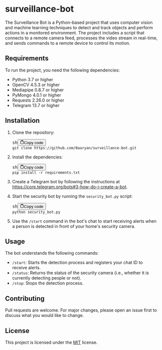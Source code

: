 # surveillance-bot

<div class="markdown prose w-full break-words dark:prose-invert light"><p>The Surveillance Bot is a Python-based project that uses computer vision and machine learning techniques to detect and track objects and perform actions in a monitored environment. The project includes a script that connects to a remote camera feed, processes the video stream in real-time, and sends commands to a remote device to control its motion.</p><h2>Requirements</h2><p>To run the project, you need the following dependencies:</p><ul><li>Python 3.7 or higher</li><li>OpenCV 4.5.3 or higher</li><li>Mediapipe 0.8.7 or higher</li><li>PyMongo 4.0.1 or higher</li><li>Requests 2.26.0 or higher</li><li>Telegram 13.7 or higher</li></ul><h2>Installation</h2><ol><li><p>Clone the repository:</p><pre><div class="bg-black rounded-md mb-4"><div class="flex items-center relative text-gray-200 bg-gray-800 px-4 py-2 text-xs font-sans justify-between rounded-t-md"><span>sh</span><button class="flex ml-auto gap-2"><svg stroke="currentColor" fill="none" stroke-width="2" viewBox="0 0 24 24" stroke-linecap="round" stroke-linejoin="round" class="h-4 w-4" height="1em" width="1em" xmlns="http://www.w3.org/2000/svg"><path d="M16 4h2a2 2 0 0 1 2 2v14a2 2 0 0 1-2 2H6a2 2 0 0 1-2-2V6a2 2 0 0 1 2-2h2"></path><rect x="8" y="2" width="8" height="4" rx="1" ry="1"></rect></svg>Copy code</button></div><div class="p-4 overflow-y-auto"><code class="!whitespace-pre hljs language-sh">git <span class="hljs-built_in">clone</span> https://github.com/0aaryan/surveillance-bot.git
</code></div></div></pre></li><li><p>Install the dependencies:</p><pre><div class="bg-black rounded-md mb-4"><div class="flex items-center relative text-gray-200 bg-gray-800 px-4 py-2 text-xs font-sans justify-between rounded-t-md"><span>sh</span><button class="flex ml-auto gap-2"><svg stroke="currentColor" fill="none" stroke-width="2" viewBox="0 0 24 24" stroke-linecap="round" stroke-linejoin="round" class="h-4 w-4" height="1em" width="1em" xmlns="http://www.w3.org/2000/svg"><path d="M16 4h2a2 2 0 0 1 2 2v14a2 2 0 0 1-2 2H6a2 2 0 0 1-2-2V6a2 2 0 0 1 2-2h2"></path><rect x="8" y="2" width="8" height="4" rx="1" ry="1"></rect></svg>Copy code</button></div><div class="p-4 overflow-y-auto"><code class="!whitespace-pre hljs language-sh">pip install -r requirements.txt
</code></div></div></pre></li><li><p>Create a Telegram bot by following the instructions at <a href="https://core.telegram.org/bots#3-how-do-i-create-a-bot" target="_new">https://core.telegram.org/bots#3-how-do-i-create-a-bot</a>.</p></li><li><p>Start the security bot by running the <code>security_bot.py</code> script:</p><pre><div class="bg-black rounded-md mb-4"><div class="flex items-center relative text-gray-200 bg-gray-800 px-4 py-2 text-xs font-sans justify-between rounded-t-md"><span>sh</span><button class="flex ml-auto gap-2"><svg stroke="currentColor" fill="none" stroke-width="2" viewBox="0 0 24 24" stroke-linecap="round" stroke-linejoin="round" class="h-4 w-4" height="1em" width="1em" xmlns="http://www.w3.org/2000/svg"><path d="M16 4h2a2 2 0 0 1 2 2v14a2 2 0 0 1-2 2H6a2 2 0 0 1-2-2V6a2 2 0 0 1 2-2h2"></path><rect x="8" y="2" width="8" height="4" rx="1" ry="1"></rect></svg>Copy code</button></div><div class="p-4 overflow-y-auto"><code class="!whitespace-pre hljs language-sh">python security_bot.py
</code></div></div></pre></li><li><p>Use the <code>/start</code> command in the bot's chat to start receiving alerts when a person is detected in front of your home's security camera.</p></li></ol><h2>Usage</h2><p>The bot understands the following commands:</p><ul><li><code>/start</code>: Starts the detection process and registers your chat ID to receive alerts.</li><li><code>/status</code>: Returns the status of the security camera (i.e., whether it is currently detecting people or not).</li><li><code>/stop</code>: Stops the detection process.</li></ul><h2>Contributing</h2><p>Pull requests are welcome. For major changes, please open an issue first to discuss what you would like to change.</p><h2>License</h2><p>This project is licensed under the <a href="https://choosealicense.com/licenses/mit/" target="_new">MIT</a> license.</p></div>
